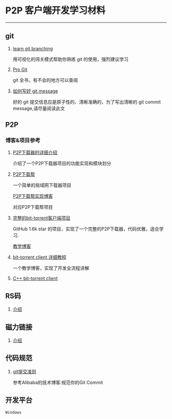 # P2P 客户端开发学习材料

---

## git

1. [learn git branching](https://learngitbranching.js.org/)

    用可视化的闯关模式帮助你熟练 git 的使用，强烈建议学习

2. [Pro Git](https://git-scm.com/book/zh/v2)

    git 全书，有不会的地方可以查阅

3. [如何写好 git message](https://www.freecodecamp.org/news/how-to-write-better-git-commit-messages/)

    好的 git 提交信息应是原子性的、清晰准确的，为了写出清晰的 git commit message,请尽量阅读此文

## P2P

### 博客&项目参考

1. [P2P下载器的详细介绍](https://blog.51cto.com/u_11283245/2948863)

    介绍了一个P2P下载器项目的功能实现和模块划分

2. [P2P下载帮](https://github.com/MisakiFx/P2PDownload)

    一个简单的局域网下载器项目

   [P2P下载帮实现博客](https://blog.csdn.net/qq_41669298/article/details/100837143?spm=1001.2101.3001.6650.2&utm_medium=distribute.pc_relevant.none-task-blog-2%7Edefault%7EBlogCommendFromBaidu%7ERate-2-100837143-blog-126833361.235%5Ev38%5Epc_relevant_sort_base3&depth_1-utm_source=distribute.pc_relevant.none-task-blog-2%7Edefault%7EBlogCommendFromBaidu%7ERate-2-100837143-blog-126833361.235%5Ev38%5Epc_relevant_sort_base3&utm_relevant_index=5)

    对应P2P下载帮项目
3. [完整的bit-torrent客户端项目](https://roadmap.sh/guides/torrent-client)

    GitHub 1.6k star 的项目，实现了一个完整的P2P下载器，代码优雅，适合学习.

   [教学博客](https://roadmap.sh/guides/torrent-client)

4. [bit-torrent client 详细教程](https://allenkim67.github.io/programming/2016/05/04/how-to-make-your-own-bittorrent-client.html)

    一个教学博客，实现了开发全流程讲解

5. [C++ bit-torrent client](https://zhuanlan.zhihu.com/p/386437665)


## RS码

1. [介绍](https://zhuanlan.zhihu.com/p/103888948)

## 磁力链接

1. [介绍](https://en.wikipedia.org/wiki/Magnet_URI_scheme)

## 代码规范

1. [git提交准则](https://zhuanlan.zhihu.com/p/182553920)

    参考Alibaba的技术博客:规范你的Git Commit


## 开发平台

    Windows
